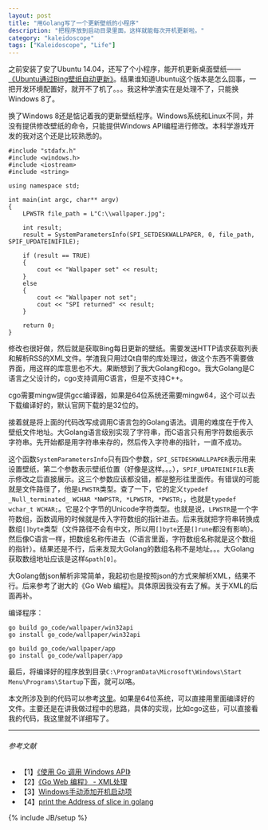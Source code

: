 ```yaml
---
layout: post
title: "用Golang写了一个更新壁纸的小程序"
description: "把程序放到启动目录里面，这样就能每次开机更新啦。"
category: "kaleidoscope"
tags: ["Kaleidoscope", "Life"]
---
```


之前安装了安了Ubuntu 14.04，还写了个小程序，能开机更新桌面壁纸——[《Ubuntu通过Bing壁纸自动更新》](http://blog.cyeam.com/kaleidoscope/2014/09/17/ubuntu_bing_bg/)。结果谁知道Ubuntu这个版本是怎么回事，一把开发环境配置好，就开不了机了。。。我这种学渣实在是处理不了，只能换Windows 8了。

换了Windows 8还是惦记着我的更新壁纸程序。Windows系统和Linux不同，并没有提供修改壁纸的命令，只能提供Windows API编程进行修改。本科学游戏开发的我对这个还是比较熟悉的。

	#include "stdafx.h"
	#include <windows.h>
	#include <iostream>
	#include <string>
	
	using namespace std;
	
	int main(int argc, char** argv)
	{
		LPWSTR file_path = L"C:\\wallpaper.jpg";
	
		int result;
		result = SystemParametersInfo(SPI_SETDESKWALLPAPER, 0, file_path, SPIF_UPDATEINIFILE);
	
		if (result == TRUE)
		{
			cout << "Wallpaper set" << result;
		}
		else
		{
			cout << "Wallpaper not set";
			cout << "SPI returned" << result;
		}
	
		return 0;
	}

修改也很好做，然后就是获取Bing每日更新的壁纸。需要发送HTTP请求获取列表和解析RSS的XML文件。学渣我只用过Qt自带的库处理过，做这个东西不需要做界面，用这样的库意思也不大。果断想到了我大Golang和cgo。我大Golang是C语言之父设计的，cgo支持调用C语言，但是不支持C++。

cgo需要mingw提供gcc编译器，如果是64位系统还需要mingw64，这个可以去下载编译好的，默认官网下载的是32位的。

接着就是将上面的代码改写成调用C语言包的Golang语法。调用的难度在于传入壁纸文件地址。大Golang语言级别实现了字符串，而C语言只有用字符数组表示字符串。先开始都是用字符串来存的，然后传入字符串的指针，一直不成功。

这个函数`SystemParametersInfo`只有四个参数，`SPI_SETDESKWALLPAPER`表示用来设置壁纸，第二个参数表示壁纸位置（好像是这样。。。），`SPIF_UPDATEINIFILE`表示修改之后直接展示。这三个参数应该都没错，都是整形往里面传。有错误的可能就是文件路径了，他是`LPWSTR`类型。查了一下，它的定义`typedef _Null_terminated_ WCHAR *NWPSTR, *LPWSTR, *PWSTR;`，也就是`typedef wchar_t WCHAR;`。它是2个字节的Unicode字符类型。也就是说，`LPWSTR`是一个字符数组，函数调用的时候就是传入字符数组的指针进去。后来我就把字符串转换成数组`[]byte`类型（文件路径不会有中文，所以用`[]byte`还是`[]rune`都没有影响）。然后像C语言一样，把数组名称传进去（C语言里面，字符数组名称就是这个数组的指针）。结果还是不行，后来发现大Golang的数组名称不是地址。。。大Golang获取数组地址应该是这样`&path[0]`。

大Golang做json解析非常简单，我起初也是按照json的方式来解析XML，结果不行。后来参考了谢大的《Go Web 编程》。具体原因我没有去了解。关于XML的后面再补。

编译程序：

	go build go_code/wallpaper/win32api
	go install go_code/wallpaper/win32api

	go build go_code/wallpaper/app
	go install go_code/wallpaper/app

最后，将编译好的程序放到目录`C:\ProgramData\Microsoft\Windows\Start Menu\Programs\Startup`下面，就可以咯。

本文所涉及到的代码可以参考[这里](https://github.com/mnhkahn/go_code/tree/master/wallpaper)。如果是64位系统，可以直接用里面编译好的文件。主要还是在讲我做过程中的思路，具体的实现，比如cgo这些，可以直接看我的代码，我这里就不详细写了。

---

###### *参考文献*
+ 【1】[《使用 Go 调用 Windows API》](http://www.tairan.net/blog/2012/04/15/the-go-with-win32-api/)
+ 【2】[《Go Web 编程》 - XML处理](https://github.com/astaxie/build-web-application-with-golang/blob/master/ebook/07.1.md)
+ 【3】[Windows手动添加开机启动项](http://blog.csdn.net/cashey1991/article/details/6776349)
+ 【4】[print the Address of slice in golang](http://stackoverflow.com/questions/22811138/print-the-address-of-slice-in-golang)


{% include JB/setup %}
